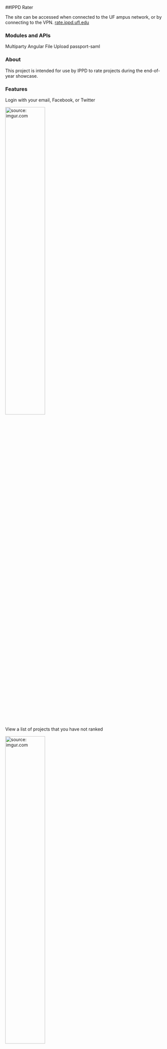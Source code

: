 ##IPPD Rater

The site can be accessed when connected to the UF ampus network, or by connecting to the VPN. 
<a href="http://rate.ippd.ufl.edu/"> rate.ippd.ufl.edu</a>

### Modules and APIs
Multiparty
Angular File Upload
passport-saml


### About
This project is intended for use by IPPD to rate projects during the end-of-year showcase.

### Features
Login with your email, Facebook, or Twitter

<a href="http://imgur.com/rfHiRGD"><img src="http://i.imgur.com/rfHiRGD.png" title="source: imgur.com" width="50%" height="50%"/></a>

View a list of projects that you have not ranked

<a href="http://imgur.com/XXOmlJ6"><img src="http://i.imgur.com/XXOmlJ6.png" title="source: imgur.com" width="50%" height="50%" /></a>

Rate project qccording to 3 exciting criteria

<a href="http://imgur.com/afpenCd"><img src="http://i.imgur.com/afpenCd.png" title="source: imgur.com" width="50%" height="50%"/></a>

Easily revisit projects you have rated

<a href="http://imgur.com/V7rDL8y"><img src="http://i.imgur.com/V7rDL8y.png" title="source: imgur.com" width="50%" height="50%"/></a>

Judges can rank their top 3 projects for each category

<a href="http://imgur.com/3tB7GWd"><img src="http://i.imgur.com/3tB7GWd.png" title="source: imgur.com" width="50%" height="50%"/></a>

Admins can change the website's theme with ease

<a href="http://imgur.com/PjxjLZq"><img src="http://i.imgur.com/PjxjLZq.png" title="source: imgur.com" width="50%" height="50%"/></a>

Admins can easily delete, add, and manage projects and users

<a href="http://imgur.com/JukPyxo"><img src="http://i.imgur.com/JukPyxo.png" title="source: imgur.com" width="50%" height="50%"/></a>

### Setup
In order to setup this repository clone the project then run

```bash
$ npm install
```

A local.js file is required. This file is NOT included in this public repository for privacy reasons. You can contact Amanda to request the file we used for testing.  Once you get it, copy it into config/env.

Alternatively you can create your own following this formart:
```javascript
'use strict';

// This is the local.js file that you will be adding to config/env

module.exports = {  
  db: {
    uri: <Mongo URI>,
    options: {
      user: <Username>,
      pass: <Password>
    }
  },
  sessionSecret: process.env.SESSION_SECRET || 'secretphrase',
  facebook: {
    clientID: process.env.FACEBOOK_ID || 'APP_ID',
    clientSecret: process.env.FACEBOOK_SECRET || 'APP_SECRET',
    callbackURL: '/api/auth/facebook/callback'
  },
  passport: {
    strategy : 'saml',
    saml : {
      path : <Redirect path after login>,
      entryPoint : <Your IDP entry point>,
      issuer : 'passport-saml'
    }
  }
};
```

Once the local.js file has been created run

```bash
$ grunt
```

Next, open a browser and go to "localhost/3000" (or if you're still using IE or Edge, then "http://localhost/3000") and you should see the webpage.
